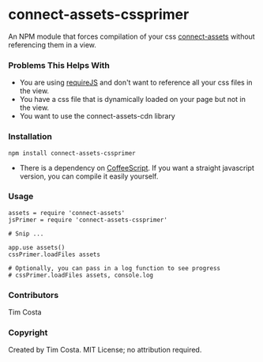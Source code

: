 connect-assets-cssprimer
=======================

An NPM module that forces compilation of your css [connect-assets](https://github.com/TrevorBurnham/connect-assets) without referencing them in a view.

### Problems This Helps With

- You are using [requireJS](http://requirejs.org) and don't want to reference all your css files in the view.
- You have a css file that is dynamically loaded on your page but not in the view.
- You want to use the connect-assets-cdn library

### Installation

`npm install connect-assets-cssprimer`

* There is a dependency on [CoffeeScript](http://coffeescript.org).  If you want a straight javascript version, you can compile it easily yourself.

### Usage

    assets = require 'connect-assets'
    jsPrimer = require 'connect-assets-cssprimer'
    
    # Snip ...
    
    app.use assets()
    cssPrimer.loadFiles assets

    # Optionally, you can pass in a log function to see progress
    # cssPrimer.loadFiles assets, console.log

### Contributors

Tim Costa
    
### Copyright

Created by Tim Costa.  MIT License; no attribution required.
